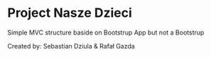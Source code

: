 # Project Nasze Dzieci

Simple MVC structure baside on Bootstrup App but not a Bootstrup

Created by: Sebastian Dziula & Rafał Gazda